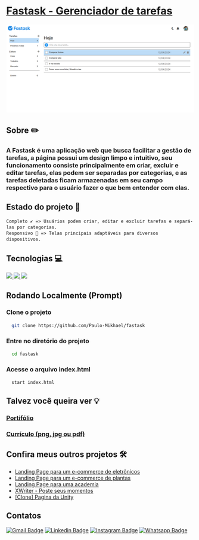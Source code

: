 # [Fastask - Gerenciador de tarefas](https://paulo-mikhael.github.io/fastask)

[![Fastask Main Page Screenshot](src/images/fastask-screen.png)](https://paulo-mikhael.github.io/fastask)

## Sobre ✏️
  ### A Fastask é uma aplicação web que busca facilitar a gestão de tarefas, a página possui um design limpo e intuitivo, seu funcionamento consiste principalmente em criar, excluir e editar tarefas, elas podem ser separadas por categorias, e as tarefas deletadas ficam armazenadas em seu campo respectivo para o usuário fazer o que bem entender com elas.

## Estado do projeto 🚧
    Completo ✔️ => Usuários podem criar, editar e excluir tarefas e separá-las por categorias.
    Responsivo 📲 => Telas principais adaptáveis para diversos dispositivos.

## Tecnologias 💻
  <div>
    <abbr title="HTML 5">
      <img src="https://img.shields.io/badge/HTML5-E34F26.svg?style=for-the-badge&logo=HTML5&logoColor=white" />
    </abbr>
    <abbr title="CSS 3">
      <img src="https://img.shields.io/badge/CSS3-1572B6.svg?style=for-the-badge&logo=CSS3&logoColor=white"/>
    </abbr>
    <abbr title="Javascript">
      <img src="https://img.shields.io/badge/JavaScript-F7DF1E.svg?style=for-the-badge&logo=JavaScript&logoColor=black"/>
    </abbr>
  </div>

## Rodando Localmente (Prompt)
### Clone o projeto
```bash
  git clone https://github.com/Paulo-Mikhael/fastask
```
### Entre no diretório do projeto
```bash
  cd fastask
```
### Acesse o arquivo index.html
```bash
  start index.html
```
## Talvez você queira ver 💡
  ### [Portifólio](https://paulo-mikhael.github.io/Portifolio)
  ### [Currículo (png, jpg ou pdf)](https://drive.google.com/drive/folders/1ER7n3GHZmokEsQJkf6yFAG3E0dC1oLfq?usp=drive_link)

## Confira meus outros projetos 🛠️
  - [Landing Page para um e-commerce de eletrônicos](https://github.com/Paulo-Mikhael/phlox?tab=readme-ov-file#readme)
  - [Landing Page para um e-commerce de plantas](https://github.com/Paulo-Mikhael/casa-verde?tab=readme-ov-file#readme)
  - [Landing Page para uma academia](https://github.com/Paulo-Mikhael/academia-landing-page?tab=readme-ov-file#readme)
  - [XWriter - Poste seus momentos](https://github.com/Paulo-Mikhael/XWriter?tab=readme-ov-file#readme)
  - [[Clone] Pagina da Unity](https://github.com/Paulo-Mikhael/pagina-unity-2024?tab=readme-ov-file#readme)

## Contatos
  [![Gmail Badge](https://img.shields.io/badge/Gmail-EA4335.svg?style=for-the-badge&logo=Gmail&logoColor=white)](https://paulo-mikhael.github.io/Portifolio/Pages/contacts/)
  [![Linkedin Badge](https://img.shields.io/badge/LinkedIn-0A66C2.svg?style=for-the-badge&logo=LinkedIn&logoColor=white)](https://www.linkedin.com/in/paulo-miguel-4b706022b/)
  [![Instagram Badge](https://img.shields.io/badge/Instagram-E4405F.svg?style=for-the-badge&logo=Instagram&logoColor=white)](https://www.instagram.com/pa__miguel?igsh=MWxoYzdqNGluZWcyaA%3D%3D)
  [![Whatsapp Badge](https://img.shields.io/badge/WhatsApp-25D366.svg?style=for-the-badge&logo=WhatsApp&logoColor=white)](https://api.whatsapp.com/send/?phone=5592992813253&text=Ol%C3%A1%21+Gostaria+de+fazer+uma+oferta...&type=phone_number&app_absent=0)
